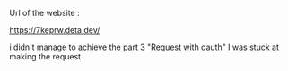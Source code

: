 
Url of the website : 

https://7keprw.deta.dev/

i didn't manage to achieve the part 3 "Request with oauth" I was stuck at making the request